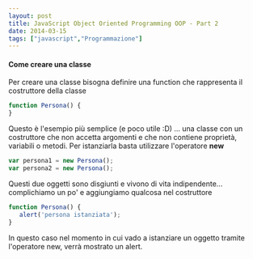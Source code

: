```yaml
---
layout: post
title: JavaScript Object Oriented Programming OOP - Part 2
date: 2014-03-15
tags: ["javascript","Programmazione"]
---
```


#### Come creare una classe

Per creare una classe bisogna definire una function che rappresenta il costruttore della classe
``` javascript
function Persona() {
}
```
Questo è l'esempio più semplice (e poco utile :D) ... una classe con un costruttore che non accetta argomenti e che non contiene proprietà, variabili o metodi. Per istanziarla basta utilizzare l'operatore **new**

<!-- more -->
``` javascript 
var persona1 = new Persona(); 
var persona2 = new Persona();
```
Questi due oggetti sono disgiunti e vivono di vita indipendente... complichiamo un po' e aggiungiamo qualcosa nel costruttore
``` javascript
function Persona() {
   alert('persona istanziata');
}
```
In questo caso nel momento in cui vado a istanziare un oggetto tramite l'operatore new, verrà mostrato un alert.